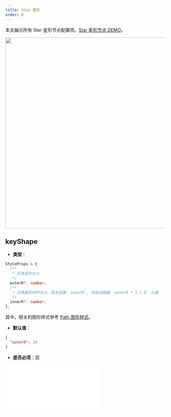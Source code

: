 ```yaml
---
title: Star 星形
order: 8
---
```


本文展示所有 Star 星形节点配置项。[Star 星形节点 DEMO](/zh/examples/item/defaultNodes/#star)。

<img src="https://mdn.alipayobjects.com/huamei_qa8qxu/afts/img/A*YSVjSLyYNwIAAAAAAAAAAAAADmJ7AQ/original" width=600 />

## keyShape

- **类型**：

```typescript
StyleProps & {
  /**
   * 五角星的大小
   */
  outerR?: number;
  /**
   * 五角星的内环大小。若未设置 `innerR`, 则自动根据 `outerR * 3 / 8` 计算
   */
  innerR?: number;
};
```

其中，相关的图形样式参考 [Path 图形样式](../shape/PathStyleProps.zh.md)。

- **默认值**：

```json
{
  "outerR": 20
}
```

- **是否必须**：否

<embed src="../../../common/NodeShapeStyles.zh.md"></embed>
